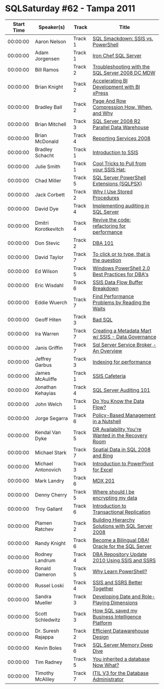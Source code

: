 # SQLSaturday #62 - Tampa 2011
Start Time|Speaker(s)|Track|Title
---|---|---|---
00:00:00|Aaron Nelson|Track 1|[SQL Smackdown: SSIS vs. PowerShell](28413.md)
00:00:00|Adam Jorgensen|Track 1|[Iron Chef SQL Server](28520.md)
00:00:00|Bill Ramos|Track 2|[Troubleshooting with the SQL Server 2008 DC  MDW ](29050.md)
00:00:00|Brian Knight|Track 2|[Accelerating BI Development with BI xPress](29076.md)
00:00:00|Bradley Ball|Track 2|[Page And Row Compression How, When, and Why](29149.md)
00:00:00|Brian Mitchell|Track 3|[SQL Server 2008 R2 Parallel Data Warehouse ](29266.md)
00:00:00|Brian McDonald|Track 4|[Reporting Services 2008](29280.md)
00:00:00|Bradley Schacht|Track 1|[Introduction to SSIS](29330.md)
00:00:00|Julie Smith|Track 1|[Cool Tricks to Pull from your SSIS Hat:](29363.md)
00:00:00|Chad Miller|Track 5|[SQL Server PowerShell Extensions (SQLPSX)](29574.md)
00:00:00|Jack Corbett|Track 2|[Why I Use Stored Procedures](29603.md)
00:00:00|David Dye|Track 4|[Implementing auditing in SQL Server](29854.md)
00:00:00|Dmitri Korotkevitch|Track 4|[Revive the code: refactoring for performance](29923.md)
00:00:00|Don Stevic|Track 2|[DBA 101](29941.md)
00:00:00|David Taylor|Track 7|[To click or to type, that is the question](30029.md)
00:00:00|Ed Wilson|Track 5|[Windows PowerShell 2.0 Best Practices for DBA's](30034.md)
00:00:00|Eric Wisdahl|Track 6|[SSIS Data Flow Buffer Breakdown](30133.md)
00:00:00|Eddie Wuerch|Track 7|[Find Performance Problems by Reading the Waits](30162.md)
00:00:00|Geoff Hiten|Track 3|[Bad SQL](30233.md)
00:00:00|Ira Warren|Track 7|[Creating a Metadata Mart w/ SSIS - Data Governance](30401.md)
00:00:00|Janis Griffin|Track 7|[Sql Server Service Broker - An Overview](30430.md)
00:00:00|Jeffrey Garbus|Track 3|[Indexing for performance](30663.md)
00:00:00|James McAuliffe|Track 1|[SSIS Cafeteria](30863.md)
00:00:00|Jonathan Kehayias|Track 4|[SQL Server Auditing 101](30873.md)
00:00:00|John Welch|Track 1|[Do You Know the Data Flow?](30947.md)
00:00:00|Jorge Segarra|Track 6|[Policy-Based Management in a Nutshell](31025.md)
00:00:00|Kendal Van Dyke|Track 5|[DR Availability,You're Wanted in the Recovery Room](31268.md)
00:00:00|Michael Stark|Track 7|[Spatial Data in SQL 2008 and Bing](31772.md)
00:00:00|Michael Antonovich|Track 3|[Introduction to PowerPivot for Excel](31793.md)
00:00:00|Mark Landry|Track 6|[MDX 201](31950.md)
00:00:00|Denny Cherry|Track 5|[Where should I be encrypting my data](31992.md)
00:00:00|Troy Gallant|Track 6|[Introduction to Transactional Replication](32127.md)
00:00:00|Plamen Ratchev|Track 2|[Building Hierarchy Solutions with SQL Server 2008](32256.md)
00:00:00|Randy Knight|Track 6|[Become a Bilingual DBA! Oracle for the SQL Server](32379.md)
00:00:00|Rodney Landrum|Track 4|[DBA Repository Update 2010 Using SSIS and SSRS ](32622.md)
00:00:00|Ronald Dameron|Track 5|[Why Learn PowerShell?](32639.md)
00:00:00|Russel Loski|Track 4|[SSIS and SSRS Better Together](32721.md)
00:00:00|Sandra Mueller|Track 3|[Developing Date and Role-Playing Dimensions](32765.md)
00:00:00|Scott Schledwitz|Track 3|[How SQL saved my Business Intelligence Platform](32819.md)
00:00:00|Dr. Suresh Rajappa|Track 2|[Efficient Datawarehouse Design](33272.md)
00:00:00|Kevin Boles|Track 6|[SQL Server Memory Deep Dive](33525.md)
00:00:00|Tim Radney|Track 5|[You inherited a database Now What?](33600.md)
00:00:00|Timothy McAliley|Track 7|[ITIL V3 for the Database Administrator](33652.md)
